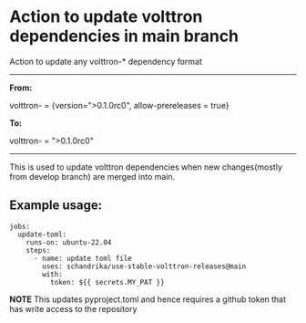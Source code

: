 # Action to update volttron dependencies in main branch


Action to update any volttron-* dependency format

---
**From:**

  volttron-<xxx> = {version=">0.1.0rc0", allow-prereleases = true} 

**To:**
  
  volttron-<xxx> = ">0.1.0rc0"

---

This is used to update volttron dependencies when new changes(mostly from develop branch) are merged into main. 


## Example usage:
```
jobs:
  update-toml:
    runs-on: ubuntu-22.04
    steps:
      - name: update toml file
        uses: schandrika/use-stable-volttron-releases@main
        with:
          token: ${{ secrets.MY_PAT }}
```

**NOTE** This updates pyproject.toml and hence requires a github token that has write access to the repository